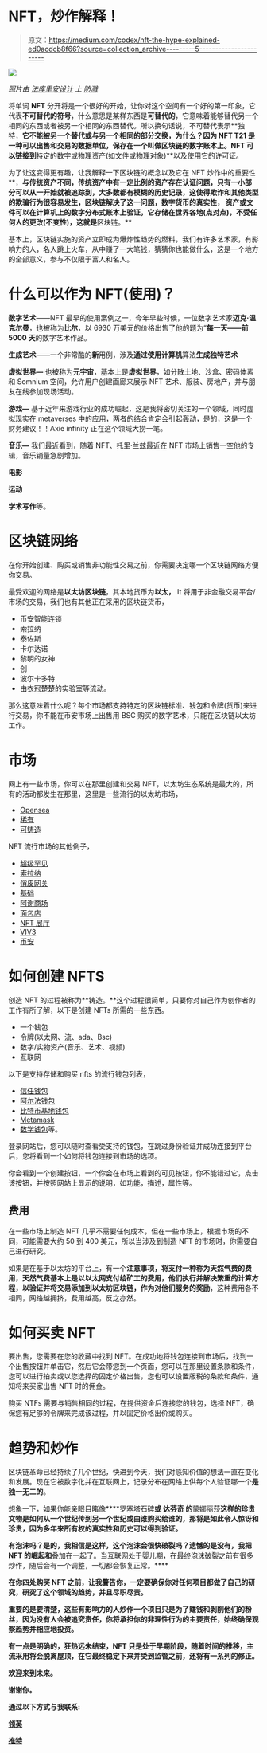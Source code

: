 # NFT，炒作解释！

> 原文：<https://medium.com/codex/nft-the-hype-explained-ed0acdcb8f66?source=collection_archive---------5----------------------->

![](img/537d5c6cbaf75913dd87c0ad454d78f1.png)

*照片由* [*法库里安设计*](https://unsplash.com/@fakurian?utm_source=unsplash&utm_medium=referral&utm_content=creditCopyText) *上* [*防溅*](https://unsplash.com/s/photos/nft?utm_source=unsplash&utm_medium=referral&utm_content=creditCopyText)

将单词 **NFT** 分开将是一个很好的开始，让你对这个空间有一个好的第一印象，它代表**不可替代的符号**，什么意思是某样东西是**可替代的**，它意味着能够替代另一个相同的东西或者被另一个相同的东西替代。所以换句话说，不可替代表示**独特，**它不能被另一个替代或与另一个相同的部分交换，为什么？因为 NFT T21 是一种可以出售和交易的数据单位，保存在一个叫做区块链的数字账本上。NFT 可以链接到**特定的数字或物理资产(如文件或物理对象)**以及使用它的许可证。

为了让这变得更有趣，让我解释一下区块链的概念以及它在 NFT 炒作中的重要性**，**与传统资产不同，传统资产中有一定比例的资产存在认证问题，只有一小部分可以从一开始就被追踪到，大多数都有模糊的历史记录，这使得欺诈和其他类型的欺骗行为很容易发生，区块链解决了这一问题，数字货币的真实性， 资产或文件可以在计算机上的数字分布式账本上验证，它存储在世界各地(点对点)，不受任何人的更改(不变性)，这就是**区块链。**

基本上，区块链实施的资产立即成为爆炸性趋势的燃料，我们有许多艺术家，有影响力的人，名人跳上火车，从中赚了一大笔钱，猜猜你也能做什么，这是一个地方的全部意义，参与不仅限于富人和名人。

# 什么可以作为 NFT(使用)？

**数字艺术**——NFT 最早的使用案例之一，今年早些时候，一位数字艺术家**迈克·温克尔曼**，也被称为**比尔**，以 6930 万美元的价格出售了他的题为“**每一天——前 5000 天**的数字艺术作品。

**生成艺术**——一个非常酷的**新**用例，涉及**通过使用计算机**算法**生成独特艺术**

**虚拟世界—** 也被称为**元宇宙**，基本上是**虚拟世界**，如分散土地、沙盒、密码体素和 Somnium 空间，允许用户创建画廊来展示 NFT 艺术、服装、房地产，并与朋友在线参加现场活动。

**游戏—** 基于近年来游戏行业的成功崛起，这是我将密切关注的一个领域，同时虚拟现实在 metaverses 中的应用，两者的结合肯定会引起轰动，是的，这是一个财务建议！！Axie infinity 正在这个领域大捞一笔。

**音乐—** 我们最近看到，随着 NFT、托里·兰兹最近在 NFT 市场上销售一空他的专辑，音乐销量急剧增加。

**电影**

**运动**

**学术写作**等。

# **区块链网络**

在你开始创建、购买或销售非功能性交易之前，你需要决定哪一个区块链网络方便你交易。

最受欢迎的网络是**以太坊区块链**，其本地货币为**以太，** It 将用于非金融交易平台/市场的交易，我们也有其他正在采用的区块链货币，

*   币安智能连锁
*   索拉纳
*   泰佐斯
*   卡尔达诺
*   黎明的女神
*   创
*   波尔卡多特
*   由衣冠楚楚的实验室等流动。

那么这意味着什么呢？每个市场都支持特定的区块链标准、钱包和令牌(货币)来进行交易，你不能在币安市场上出售用 BSC 购买的数字艺术，只能在区块链以太坊工作。

# **市场**

网上有一些市场，你可以在那里创建和交易 NFT，以太坊生态系统是最大的，所有的活动都发生在那里，这里是一些流行的以太坊市场，

*   [Opensea](https://opensea.io)
*   [稀有](https://rarible.com)
*   [可铸造](https://mintable.app)

NFT 流行市场的其他例子，

*   [超级罕见](https://superrare.co)
*   [索拉纳](http://solanart.io)
*   [俏皮网关](https://niftygateway.com)
*   [基础](https://foundation.app)
*   [阿谢商场](https://marketplace.axieinfinity.com)
*   [面包店](https://www.bakeryswap.org/#/exchange/new-artworks)
*   [NFT 展厅](https://nftshowroom.com)
*   [VIV3](https://viv3.com)
*   [币安](http://www.binance.com)

# **如何创建 NFTS**

创造 NFT 的过程被称为**铸造。**这个过程很简单，只要你对自己作为创作者的工作有所了解，以下是创建 NFTs 所需的一些东西。

*   一个钱包
*   令牌(以太网、流、ada、Bsc)
*   数字/实物资产(音乐、艺术、视频)
*   互联网

以下是支持存储和购买 nfts 的流行钱包列表，

*   [信任钱包](https://trustwallet.com)
*   [阿尔法钱包](https://alphawallet.com)
*   [比特币基地钱包](https://wallet.coinbase.com)
*   [Metamask](https://metamask.io)
*   [数学钱包](https://mathwallet.org/en-us)等。

登录网站后，您可以随时查看受支持的钱包，在跳过身份验证并成功连接到平台后，您将看到一个如何将钱包连接到市场的选项。

你会看到一个创建按钮，一个你会在市场上看到的可见按钮，你不能错过它，点击该按钮，并按照网站上显示的说明，如功能，描述，属性等。

## **费用**

在一些市场上制造 NFT 几乎不需要任何成本，但在一些市场上，根据市场的不同，可能需要大约 50 到 400 美元，所以当涉及到制造 NFT 的市场时，你需要自己进行研究。

如果是在基于以太坊的平台上，有一个**注意事项，**将支付一种称为天然气费的费用，天然气费基本上是以**以太网支付给矿工的费用，他们执行并解决繁重的计算方程，以验证并将交易添加到以太坊区块链，作为对他们服务的奖励**，这种费用各不相同，网络越拥挤，费用越高，反之亦然。

# **如何买卖 NFT**

要出售，您需要在您的收藏中找到 NFT。在成功地将钱包连接到市场后，找到一个出售按钮并单击它，然后它会带您到一个页面，您可以在那里设置条款和条件，您可以进行拍卖或以您选择的固定价格出售，您也可以设置版税的条款和条件，通知将来买家出售 NFT 时的佣金。

购买 NTFs 需要与销售相同的过程，在提供资金后连接您的钱包，选择 NFT，确保您有足够的令牌来完成该过程，并以固定价格出价或购买。

# **趋势和炒作**

区块链革命已经持续了几个世纪，快进到今天，我们对感知价值的想法一直在变化和发展。现在它被数字化并在互联网上，记录分布在网络上供每个人验证哪一个**是独一无二的**。

想象一下，如果你能亲眼目睹像****罗塞塔石碑**或 [**达芬奇**](http://en.wikipedia.org/wiki/Leonardo_da_Vinci) 的**蒙娜丽莎**这样的珍贵文物是如何从一个世纪传到另一个世纪或由谁购买给谁的，那将是如此令人惊讶和珍贵，因为多年来所有权的真实性和历史可以得到验证。**

**有泡沫吗？是的，我相信是这样，这个泡沫会很快破裂吗？遗憾的是没有，我把 NFT 的崛起和**叠加在一起了。当互联网处于婴儿期，在最终泡沫破裂之前有很多炒作，随后会有一个调整，一切都会恢复正常。****

**在你四处购买 NFT 之前，让我警告你，一定要确保你对任何项目都做了自己的研究，研究了这个领域的趋势，并且尽职尽责。**

**重要的是要清楚，这些有影响力的人炒作一个项目只是为了赚钱和剥削他们的粉丝，因为没有人会被追究责任，你将承担你的非理性行为的主要责任，始终确保观察趋势并相应地投资。**

**有一点是明确的，狂热远未结束，NFT 只是处于早期阶段，随着时间的推移，主流采用将会脱离屋顶，在它最终稳定下来并受到监管之前，还将有一系列的修正。**

**欢迎来到未来。**

**谢谢你。**

**通过以下方式与我联系:**

**[领英](https://www.linkedin.com/in/shittu-shitta-a4b909174/)**

**[推特](https://twitter.com/Ghenghis_)**